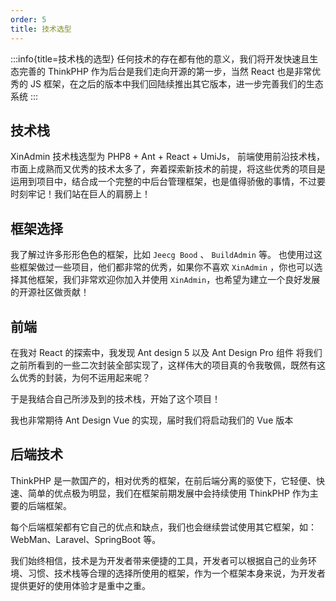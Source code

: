 ```yaml
---
order: 5
title: 技术选型
---
```


:::info{title=技术栈的选型}
任何技术的存在都有他的意义，我们将开发快速且生态完善的 ThinkPHP 作为后台是我们走向开源的第一步，当然 React 也是非常优秀的 JS 框架，在之后的版本中我们回陆续推出其它版本，进一步完善我们的生态系统
:::

## 技术栈

XinAdmin 技术栈选型为 PHP8 + Ant + React + UmiJs， 前端使用前沿技术栈，市面上成熟而又优秀的技术太多了，奔着探索新技术的前提，将这些优秀的项目是运用到项目中，结合成一个完整的中后台管理框架，也是值得骄傲的事情，不过要时刻牢记！我们站在巨人的肩膀上！

## 框架选择

我了解过许多形形色色的框架，比如 `Jeecg Bood` 、 `BuildAdmin` 等。 也使用过这些框架做过一些项目，他们都非常的优秀，如果你不喜欢 `XinAdmin` ，你也可以选择其他框架，我们非常欢迎你加入并使用 `XinAdmin`，也希望为建立一个良好发展的开源社区做贡献！

## 前端

在我对 React 的探索中，我发现 Ant design 5 以及 Ant Design Pro 组件 将我们之前所看到的一些二次封装全部实现了，这样伟大的项目真的令我敬佩，既然有这么优秀的封装，为何不运用起来呢？

于是我结合自己所涉及到的技术栈，开始了这个项目！

我也非常期待 Ant Design Vue 的实现，届时我们将启动我们的 Vue 版本

## 后端技术

ThinkPHP 是一款国产的，相对优秀的框架，在前后端分离的驱使下，它轻便、快速、简单的优点极为明显，我们在框架前期发展中会持续使用 ThinkPHP 作为主要的后端框架。

每个后端框架都有它自己的优点和缺点，我们也会继续尝试使用其它框架，如：WebMan、Laravel、SpringBoot 等。

我们始终相信，技术是为开发者带来便捷的工具，开发者可以根据自己的业务环境、习惯、技术栈等合理的选择所使用的框架，作为一个框架本身来说，为开发者提供更好的使用体验才是重中之重。
